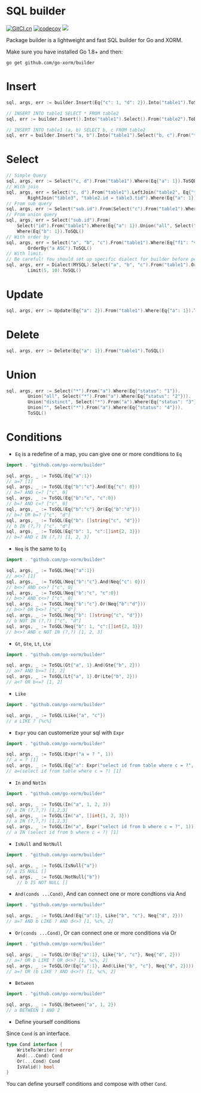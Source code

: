 # SQL builder

[![GitCI.cn](https://gitci.cn/api/badges/go-xorm/builder/status.svg)](https://gitci.cn/go-xorm/builder)  [![codecov](https://codecov.io/gh/go-xorm/builder/branch/master/graph/badge.svg)](https://codecov.io/gh/go-xorm/builder)
[![](https://goreportcard.com/badge/github.com/go-xorm/builder)](https://goreportcard.com/report/github.com/go-xorm/builder)

Package builder is a lightweight and fast SQL builder for Go and XORM.

Make sure you have installed Go 1.8+ and then:

    go get github.com/go-xorm/builder

# Insert

```Go
sql, args, err := builder.Insert(Eq{"c": 1, "d": 2}).Into("table1").ToSQL()

// INSERT INTO table1 SELECT * FROM table2
sql, err := builder.Insert().Into("table1").Select().From("table2").ToBoundSQL()

// INSERT INTO table1 (a, b) SELECT b, c FROM table2
sql, err = builder.Insert("a, b").Into("table1").Select("b, c").From("table2").ToBoundSQL()
```

# Select

```Go
// Simple Query
sql, args, err := Select("c, d").From("table1").Where(Eq{"a": 1}).ToSQL()
// With join
sql, args, err = Select("c, d").From("table1").LeftJoin("table2", Eq{"table1.id": 1}.And(Lt{"table2.id": 3})).
		RightJoin("table3", "table2.id = table3.tid").Where(Eq{"a": 1}).ToSQL()
// From sub query
sql, args, err := Select("sub.id").From(Select("c").From("table1").Where(Eq{"a": 1}), "sub").Where(Eq{"b": 1}).ToSQL()
// From union query
sql, args, err = Select("sub.id").From(
	Select("id").From("table1").Where(Eq{"a": 1}).Union("all", Select("id").From("table1").Where(Eq{"a": 2})),"sub").
	Where(Eq{"b": 1}).ToSQL()
// With order by
sql, args, err = Select("a", "b", "c").From("table1").Where(Eq{"f1": "v1", "f2": "v2"}).
		OrderBy("a ASC").ToSQL()
// With limit.
// Be careful! You should set up specific dialect for builder before performing a query with LIMIT
sql, args, err = Dialect(MYSQL).Select("a", "b", "c").From("table1").OrderBy("a ASC").
		Limit(5, 10).ToSQL()
```

# Update

```Go
sql, args, err := Update(Eq{"a": 2}).From("table1").Where(Eq{"a": 1}).ToSQL()
```

# Delete

```Go
sql, args, err := Delete(Eq{"a": 1}).From("table1").ToSQL()
```

# Union

```Go
sql, args, err := Select("*").From("a").Where(Eq{"status": "1"}).
		Union("all", Select("*").From("a").Where(Eq{"status": "2"})).
		Union("distinct", Select("*").From("a").Where(Eq{"status": "3"})).
		Union("", Select("*").From("a").Where(Eq{"status": "4"})).
		ToSQL()
```

# Conditions

* `Eq` is a redefine of a map, you can give one or more conditions to `Eq`

```Go
import . "github.com/go-xorm/builder"

sql, args, _ := ToSQL(Eq{"a":1})
// a=? [1]
sql, args, _ := ToSQL(Eq{"b":"c"}.And(Eq{"c": 0}))
// b=? AND c=? ["c", 0]
sql, args, _ := ToSQL(Eq{"b":"c", "c":0})
// b=? AND c=? ["c", 0]
sql, args, _ := ToSQL(Eq{"b":"c"}.Or(Eq{"b":"d"}))
// b=? OR b=? ["c", "d"]
sql, args, _ := ToSQL(Eq{"b": []string{"c", "d"}})
// b IN (?,?) ["c", "d"]
sql, args, _ := ToSQL(Eq{"b": 1, "c":[]int{2, 3}})
// b=? AND c IN (?,?) [1, 2, 3]
```

* `Neq` is the same to `Eq`

```Go
import . "github.com/go-xorm/builder"

sql, args, _ := ToSQL(Neq{"a":1})
// a<>? [1]
sql, args, _ := ToSQL(Neq{"b":"c"}.And(Neq{"c": 0}))
// b<>? AND c<>? ["c", 0]
sql, args, _ := ToSQL(Neq{"b":"c", "c":0})
// b<>? AND c<>? ["c", 0]
sql, args, _ := ToSQL(Neq{"b":"c"}.Or(Neq{"b":"d"}))
// b<>? OR b<>? ["c", "d"]
sql, args, _ := ToSQL(Neq{"b": []string{"c", "d"}})
// b NOT IN (?,?) ["c", "d"]
sql, args, _ := ToSQL(Neq{"b": 1, "c":[]int{2, 3}})
// b<>? AND c NOT IN (?,?) [1, 2, 3]
```

* `Gt`, `Gte`, `Lt`, `Lte`

```Go
import . "github.com/go-xorm/builder"

sql, args, _ := ToSQL(Gt{"a", 1}.And(Gte{"b", 2}))
// a>? AND b>=? [1, 2]
sql, args, _ := ToSQL(Lt{"a", 1}.Or(Lte{"b", 2}))
// a<? OR b<=? [1, 2]
```

* `Like`

```Go
import . "github.com/go-xorm/builder"

sql, args, _ := ToSQL(Like{"a", "c"})
// a LIKE ? [%c%]
```

* `Expr` you can customerize your sql with `Expr`

```Go
import . "github.com/go-xorm/builder"

sql, args, _ := ToSQL(Expr("a = ? ", 1))
// a = ? [1]
sql, args, _ := ToSQL(Eq{"a": Expr("select id from table where c = ?", 1)})
// a=(select id from table where c = ?) [1]
```

* `In` and `NotIn`

```Go
import . "github.com/go-xorm/builder"

sql, args, _ := ToSQL(In("a", 1, 2, 3))
// a IN (?,?,?) [1,2,3]
sql, args, _ := ToSQL(In("a", []int{1, 2, 3}))
// a IN (?,?,?) [1,2,3]
sql, args, _ := ToSQL(In("a", Expr("select id from b where c = ?", 1))))
// a IN (select id from b where c = ?) [1]
```

* `IsNull` and `NotNull`

```Go
import . "github.com/go-xorm/builder"

sql, args, _ := ToSQL(IsNull{"a"})
// a IS NULL []
sql, args, _ := ToSQL(NotNull{"b"})
	// b IS NOT NULL []
```

* `And(conds ...Cond)`, And can connect one or more condtions via And

```Go
import . "github.com/go-xorm/builder"

sql, args, _ := ToSQL(And(Eq{"a":1}, Like{"b", "c"}, Neq{"d", 2}))
// a=? AND b LIKE ? AND d<>? [1, %c%, 2]
```

* `Or(conds ...Cond)`, Or can connect one or more conditions via Or

```Go
import . "github.com/go-xorm/builder"

sql, args, _ := ToSQL(Or(Eq{"a":1}, Like{"b", "c"}, Neq{"d", 2}))
// a=? OR b LIKE ? OR d<>? [1, %c%, 2]
sql, args, _ := ToSQL(Or(Eq{"a":1}, And(Like{"b", "c"}, Neq{"d", 2})))
// a=? OR (b LIKE ? AND d<>?) [1, %c%, 2]
```

* `Between`

```Go
import . "github.com/go-xorm/builder"

sql, args, _ := ToSQL(Between{"a", 1, 2})
// a BETWEEN 1 AND 2
```

* Define yourself conditions

Since `Cond` is an interface.

```Go
type Cond interface {
	WriteTo(Writer) error
	And(...Cond) Cond
	Or(...Cond) Cond
	IsValid() bool
}
```

You can define yourself conditions and compose with other `Cond`.